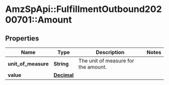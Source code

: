 # AmzSpApi::FulfillmentOutbound20200701::Amount

## Properties
Name | Type | Description | Notes
------------ | ------------- | ------------- | -------------
**unit_of_measure** | **String** | The unit of measure for the amount. | 
**value** | [**Decimal**](Decimal.md) |  | 

